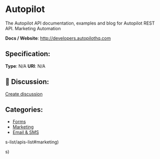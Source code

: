 # Autopilot


The Autopilot API documentation, examples and blog for Autopilot REST API. Marketing Automation

**Docs / Website**: http://developers.autopilothq.com

## Specification:
**Type**:  N/A 
**URI**:  N/A 

## 💬 Discussion:
[Create discussion](link)

## Categories:
- [Forms](https://github.com/apis-list/apis-list#forms)
- [Marketing](https://github.com/apis-list/apis-list#marketing)
- [Email & SMS](https://github.com/apis-list/apis-list#email-and-sms)





s-list/apis-list#marketing)



s)



